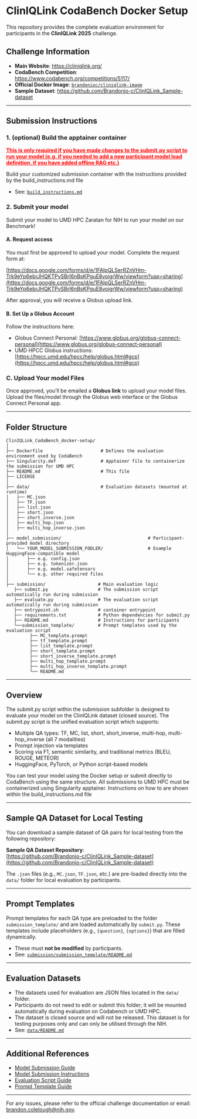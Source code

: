 # ClinIQLink CodaBench Docker Setup

This repository provides the complete evaluation environment for participants in the **ClinIQLink 2025** challenge. 

## Challenge Information

- **Main Website**: https://cliniqlink.org/
- **CodaBench Competition**: https://www.codabench.org/competitions/5117/
- **Official Docker Image**: [`brandonioc/cliniqlink-image`](https://hub.docker.com/r/brandonioc/cliniqlink-image)
- **Sample Dataset**: https://github.com/Brandonio-c/ClinIQLink_Sample-dataset

---

## Submission Instructions 

### 1. (optional) Build the apptainer container

<span style="color:red"><b><u>This is only required if you have made changes to the submit.py script to run your model (e.g. if you needed to add a new participant model load definition, if you have added offline RAG etc.)</u></b></span>

Build your customized submission container with the instructions provided by the build_instructions.md file

- See: [`build_instructions.md`](.build_instructions.md)


### 2. Submit your model 

Submit your model to UMD HPC Zaratan for NIH to run your model on our Benchmark! 

#### A. Request access

You must first be approved to upload your model. Complete the request form at:

[https://docs.google.com/forms/d/e/1FAIpQLSerRZnVHm-Trk9eYp6ebrJHQKTPvSBrI6nBsKPguE8voigrWw/viewform?usp=sharing](https://docs.google.com/forms/d/e/1FAIpQLSerRZnVHm-Trk9eYp6ebrJHQKTPvSBrI6nBsKPguE8voigrWw/viewform?usp=sharing)

After approval, you will receive a Globus upload link.

#### B. Set Up a Globus Account

Follow the instructions here:

- Globus Connect Personal: [https://www.globus.org/globus-connect-personal](https://www.globus.org/globus-connect-personal)  
- UMD HPCC Globus instructions: [https://hpcc.umd.edu/hpcc/help/globus.html#gcp](https://hpcc.umd.edu/hpcc/help/globus.html#gcp)

### C. Upload Your model Files

Once approved, you’ll be emailed a **Globus link** to upload your model files. Upload the files/model through the Globus web interface or the Globus Connect Personal app.

---

## Folder Structure

```
ClinIQLink_CodaBench_docker-setup/
│
├── Dockerfile                      # Defines the evaluation environment used by CodaBench 
├── Singularity.def                 # Apptainer file to containerize the submission for UMD HPC
├── README.md                       # This file
├── LICENSE
│
├── data/                           # Evaluation datasets (mounted at runtime)
│   ├── MC.json
│   ├── TF.json
│   ├── list.json
│   ├── short.json
│   ├── short_inverse.json
│   ├── multi_hop.json
│   ├── multi_hop_inverse.json
│
├── model_submission/                                 # Participant-provided model directory
│   └── YOUR_MODEL_SUBMISSION_FODLER/                 # Example HuggingFace-compatible model
│       ├── e.g. config.json
│       ├── e.g. tokenizer.json
│       ├── e.g. model.safetensors
│       └── e.g. other required files
│
├── submission/                    # Main evaluation logic
   ├── submit.py                   # The submission script automatically run during submission
   ├── evaluate.py                 # The evaluation script automatically run during submission
   ├── entrypoint.sh               # container entrypoint
   ├── requirements.txt            # Python dependencies for submit.py
   ├── README.md                   # Instructions for participants
   └──submission_template/         # Prompt templates used by the evaluation script
         ├── MC_template.prompt
         ├── tf_template.prompt
         ├── list_template.prompt
         ├── short_template.prompt
         ├── short_inverse_template.prompt
         ├── multi_hop_template.prompt
         ├── multi_hop_inverse_template.prompt
         └── README.md
```

---

## Overview

The submit.py script within the submission subfolder is designed to evaluate your model on the ClinIQLink dataset (closed source). The submit.py script is the unified evaluation script which supports:

- Multiple QA types: TF, MC, list, short, short_inverse, multi-hop, multi-hop_inverse (all 7 modalities)
- Prompt injection via templates
- Scoring via F1, semantic similarity, and traditional metrics (BLEU, ROUGE, METEOR)
- HuggingFace, PyTorch, or Python script-based models

You can test your model using the Docker setup or submit directly to CodaBench using the same structure.
All submissions to UMD HPC must be containerized using Singularity apptainer. Instructions on how to are shown within the build_instructions.md file

---

## Sample QA Dataset for Local Testing

You can download a sample dataset of QA pairs for local testing from the following repository:

**Sample QA Dataset Repository**:  
[https://github.com/Brandonio-c/ClinIQLink_Sample-dataset](https://github.com/Brandonio-c/ClinIQLink_Sample-dataset)

The `.json` files (e.g., `MC.json`, `TF.json`, etc.) are pre-loaded directly into the `data/` folder for local evaluation by participants.

---

## Prompt Templates

Prompt templates for each QA type are preloaded to the folder  `submission_template/` and are loaded automatically by `submit.py`. These templates include placeholders (e.g., `{question}`, `{options}`) that are filled dynamically.

- These must **not be modified** by participants.
- See: [`submission/submission_template/README.md`](./submission/submission_template/README.md)

---

## Evaluation Datasets

- The datasets used for evaluation are JSON files located in the `data/` folder.
- Participants do not need to edit or submit this folder; it will be mounted automatically during evaluation on Codabench or UMD HPC. 
- The dataset is closed source and will not be released. This dataset is for testing purposes only and can only be utilised through the NIH. 
- See: [`data/README.md`](./data/README.md)

---


## Additional References

- [Model Submission Guide](./model_submission/README.md)
- [Model Submission Instructions](./submission_instructions.md)
- [Evaluation Script Guide](./submission/README.md)
- [Prompt Template Guide](./submission/submission_template/README.md)

---

For any issues, please refer to the official challenge documentation or email: brandon.colelough@nih.gov.
